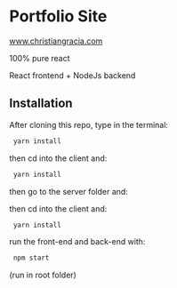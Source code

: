 # Portfolio Site

www.christiangracia.com

100% pure react

React frontend + NodeJs backend

## Installation

After cloning this repo, type in the terminal:

```bash
 yarn install
```

then cd into the client and:

```bash
 yarn install
```

then go to the server folder and:

then cd into the client and:

```bash
 yarn install
```

run the front-end and back-end with:

```bash
 npm start
```

(run in root folder)
